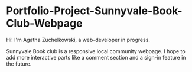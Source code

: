 # Portfolio-Project-Sunnyvale-Book-Club-Webpage
Hi! I'm Agatha Zuchelkowski, a web-developer in progress.

Sunnyvale Book club is a responsive local community webpage. I hope to add more interactive parts like a comment section and a sign-in feature in the future.

